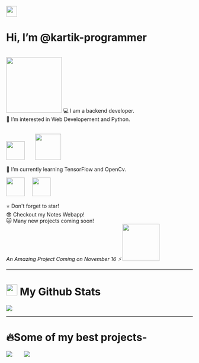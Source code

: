 <img src="https://github.com/TheDudeThatCode/TheDudeThatCode/raw/master/Assets/Hi.gif" width="29px" style="max-width: 100%;"><h1> Hi, I’m @kartik-programmer</h1><br>
<img src="https://camo.githubusercontent.com/63371d36886ee658f5a97401f393e1ab1684b2fd3de674b8f5efc7d410b2a3d0/68747470733a2f2f6d656469612e67697068792e636f6d2f6d656469612f57556c706c634d704f43456d5447427442572f67697068792e676966" width=150>
💻 I am a backend developer.<br>
👀 I’m interested in Web Developement and Python.<p><br>
<img src="https://upload.wikimedia.org/wikipedia/commons/thumb/c/c3/Python-logo-notext.svg/768px-Python-logo-notext.svg.png" width=50>&nbsp;&nbsp;&nbsp;&nbsp;&nbsp;&nbsp;
<img src="https://www.pngall.com/wp-content/uploads/2016/07/Web-Development-Download-PNG.png" width=70></p>
🌱 I’m currently learning TensorFlow and OpenCv. <br>
<p><img src="https://cdn-images-1.medium.com/max/1200/1*iDQvKoz7gGHc6YXqvqWWZQ.png" width=50>&nbsp;&nbsp;&nbsp;&nbsp;
  <img src="https://upload.wikimedia.org/wikipedia/commons/thumb/3/32/OpenCV_Logo_with_text_svg_version.svg/1200px-OpenCV_Logo_with_text_svg_version.svg.png" width=50>
</p>

⭐ Don't forget to star!<br>
😎 Checkout my Notes Webapp!<br>
🐱‍ Many new projects coming soon!<br>
<i>An Amazing Project Coming on November 16 ⚡</i>
<img src="https://media4.giphy.com/media/cebnL50gs0QJi53Yuj/giphy.gif?cid=6c09b9523emsa7xcvqmaff30kzbf4qtosj03d832lpwf3dug&rid=giphy.gif&ct=s" width="100px">
<hr size="5">
<div>
  <h1>
    <img src="https://image.flaticon.com/icons/png/512/432/432548.png" width="30px">
    My Github Stats
  </h1>
<img src="https://github-readme-stats.vercel.app/api?username=kartik-programmer">
</div>
<div>
  <hr size="5">
  <h1>🔥Some of my best projects-</h1>
  <img src="https://github-readme-stats.vercel.app/api/pin/?username=kartik-programmer&repo=NotesWebapp">&nbsp;&nbsp;&nbsp;&nbsp;&nbsp;&nbsp;&nbsp;
  <img src="https://github-readme-stats.vercel.app/api/pin/?username=kartik-programmer&repo=Attendance-Marker-ID-Card-Generator">
  </div>
<!---
kartik-programmer/kartik-programmer is a ✨ special ✨ repository because its `README.md` (this file) appears on your GitHub profile.
You can click the Preview link to take a look at your changes.
--->
